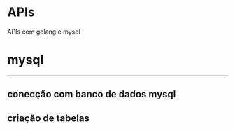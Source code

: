 # APIs
 APIs com golang e mysql

# mysql
---
## conecção com banco de dados mysql
## criação de tabelas
